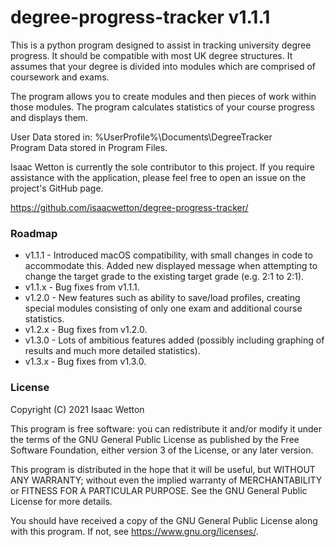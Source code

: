 # degree-progress-tracker v1.1.1

This is a python program designed to assist in tracking university degree progress.
It should be compatible with most UK degree structures.
It assumes that your degree is divided into modules which are comprised of coursework and exams.

The program allows you to create modules and then pieces of work within those modules.
The program calculates statistics of your course progress and displays them.

User Data stored in: %UserProfile%\Documents\DegreeTracker\
Program Data stored in Program Files.

Isaac Wetton is currently the sole contributor to this project.
If you require assistance with the application, please feel free to open an issue on the project's GitHub page.

https://github.com/isaacwetton/degree-progress-tracker/

### Roadmap

- v1.1.1 - Introduced macOS compatibility, with small changes in code to accommodate this. Added new displayed message when attempting to change the target grade to the existing target grade (e.g. 2:1 to 2:1).
- v1.1.x - Bug fixes from v1.1.1.
- v1.2.0 - New features such as ability to save/load profiles, creating special modules consisting of only one exam and additional course statistics.
- v1.2.x - Bug fixes from v1.2.0.
- v1.3.0 - Lots of ambitious features added (possibly including graphing of results and much more detailed statistics).
- v1.3.x - Bug fixes from v1.3.0.

### License

Copyright (C) 2021  Isaac Wetton

This program is free software: you can redistribute it and/or modify
it under the terms of the GNU General Public License as published by
the Free Software Foundation, either version 3 of the License, or
any later version.

This program is distributed in the hope that it will be useful,
but WITHOUT ANY WARRANTY; without even the implied warranty of
MERCHANTABILITY or FITNESS FOR A PARTICULAR PURPOSE.  See the
GNU General Public License for more details.

You should have received a copy of the GNU General Public License
along with this program.  If not, see https://www.gnu.org/licenses/.
